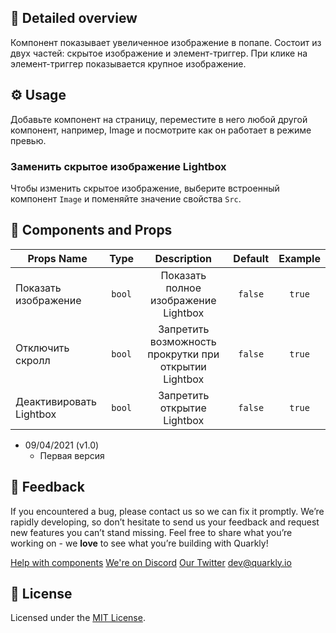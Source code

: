 ## 📖 Detailed overview

Компонент показывает увеличенное изображение в попапе. Состоит из двух частей: скрытое изображение и элемент-триггер. При клике на элемент-триггер показывается крупное изображение. 

## ⚙️ Usage

Добавьте компонент на страницу, переместите в него любой другой компонент, например, Image и посмотрите как он работает в режиме превью.

### Заменить скрытое изображение Lightbox

Чтобы изменить скрытое изображение, выберите встроенный компонент `Image` и поменяйте значение свойства `Src`.

## 🧩 Components and Props

| Props Name              |  Type  |                      Description                      | Default | Example |
| ----------------------- | :----: | :---------------------------------------------------: | :-----: | :-----: |
| Показать изображение    | `bool` |         Показать полное изображение Lightbox          | `false` | `true`  |
| Отключить скролл        | `bool` | Запретить возможность прокрутки при открытии Lightbox | `false` | `true`  |
| Деактивировать Lightbox | `bool` |              Запретить открытие Lightbox              | `false` | `true`  |

- 09/04/2021 (v1.0)
  - Первая версия

## 📮 Feedback

If you encountered a bug, please contact us so we can fix it promptly. We’re rapidly developing, so don’t hesitate to send us your feedback and request new features you can’t stand missing. Feel free to share what you’re working on - we **love** to see what you’re building with Quarkly!

[Help with components](https://feedback.quarkly.io/communities/1-quarkly-forum/categories/7-components/topics)
[We're on Discord](https://discord.gg/SuF9vCMJGW)
[Our Twitter](https://twitter.com/quarklyapp)
[dev@quarkly.io](mailto:dev@quarkly.io)

## 📝 License

Licensed under the [MIT License](./LICENSE).
